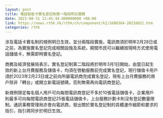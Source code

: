 ```yaml
---
layout: post
title: 電話智能卡實名登記制第一階段明日展開
date: 2021-08-31 12:45:44.000000000 +08:00
link: https://news.rthk.hk/rthk/ch/component/k2/1608384-20210831.htm
categories: rthk
---
```


涉及電話卡實名制的規例明日生效，並分兩階段實施，電訊商須於明年2月28日或之前，為實施實名登記完成相關設施及系統，期間市民可以繼續按現時方式使用電話儲值卡，無需即時實名登記。

商務及經濟發展局表示，實名登記制第二階段將於明年3月1日開始，由當日起生效的新上台月費服務及儲值卡，均須在啓動服務前完成實名登記，現行儲值卡用戶須於2023年2月23日或之前向所屬電訊商完成實名登記，現有上台月費服務的用戶除非「轉台」或開立新電話號碼，否則無需再向電訊商登記。
 
新規例限定每名個人用戶可向每間電訊商登記不多於10張電話儲值卡，企業用戶則最多可向每間電訊商登記25張電話儲值卡，上台服務計劃卡則沒有登記數量限制。通訊事務管理局亦會向電訊商，發出關於實名登記制的具體運作細節和要求的指引，指引將同步於明日生效。
